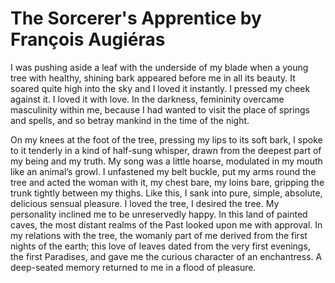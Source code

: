 # The Sorcerer's Apprentice by François Augiéras

I was pushing aside a leaf with the underside of my blade when a young tree with healthy, shining bark appeared before me in all its beauty. It soared quite high into the sky and I loved it instantly. I pressed my cheek against it. I loved it with love. In the darkness, femininity overcame masculinity within me, because I had wanted to visit the place of springs and spells, and so betray mankind in the time of the night.

On my knees at the foot of the tree, pressing my lips to its soft bark, I spoke to it tenderly in a kind of half-sung whisper, drawn from the deepest part of my being and my truth. My song was a little hoarse, modulated in my mouth like an animal’s growl. I unfastened my belt buckle, put my arms round the tree and acted the woman with it, my chest bare, my loins bare, gripping the trunk tightly between my thighs. Like this, I sank into pure, simple, absolute, delicious sensual pleasure. I loved the tree, I desired the tree. My personality inclined me to be unreservedly happy. In this land of painted caves, the most distant realms of the Past looked upon me with approval. In my relations with the tree, the womanly part of me derived from the first nights of the earth; this love of leaves dated from the very first evenings, the first Paradises, and gave me the curious character of an enchantress. A deep-seated memory returned to me in a flood of pleasure.